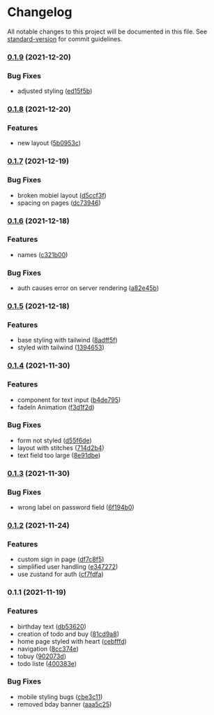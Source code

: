 # Changelog

All notable changes to this project will be documented in this file. See [standard-version](https://github.com/conventional-changelog/standard-version) for commit guidelines.

### [0.1.9](https://github.com/develowlper/supa-kleinz/compare/v0.1.8...v0.1.9) (2021-12-20)


### Bug Fixes

* adjusted styling ([ed15f5b](https://github.com/develowlper/supa-kleinz/commit/ed15f5b3c8bae0496c1654b7e8bc5be791564f36))

### [0.1.8](https://github.com/develowlper/supa-kleinz/compare/v0.1.7...v0.1.8) (2021-12-20)


### Features

* new layout ([5b0953c](https://github.com/develowlper/supa-kleinz/commit/5b0953c31ba7b88a4fbaba02b79a59fd7f179966))

### [0.1.7](https://github.com/develowlper/supa-kleinz/compare/v0.1.6...v0.1.7) (2021-12-19)


### Bug Fixes

* broken mobiel layout ([d5ccf3f](https://github.com/develowlper/supa-kleinz/commit/d5ccf3f843f0c345c7a5303420d81cb42f24e322))
* spacing on pages ([dc73946](https://github.com/develowlper/supa-kleinz/commit/dc73946c8d1dc1a23ca1a9f71d6b6da3d3ca129c))

### [0.1.6](https://github.com/develowlper/supa-kleinz/compare/v0.1.5...v0.1.6) (2021-12-18)


### Features

* names ([c321b00](https://github.com/develowlper/supa-kleinz/commit/c321b002f61510faae6d03647b58ea1e86ed11b9))


### Bug Fixes

* auth causes error on server rendering ([a82e45b](https://github.com/develowlper/supa-kleinz/commit/a82e45b43d02d8ac659a48249432898c4aecd367))

### [0.1.5](https://github.com/develowlper/supa-kleinz/compare/v0.1.4...v0.1.5) (2021-12-18)


### Features

* base styling with tailwind ([8adff5f](https://github.com/develowlper/supa-kleinz/commit/8adff5fb5dd4a410ca48baffb63b4b336c6b2b9e))
* styled with tailwind ([1394653](https://github.com/develowlper/supa-kleinz/commit/13946539650e1bcd837ef69a39dadd23590bda7b))

### [0.1.4](https://github.com/develowlper/supa-kleinz/compare/v0.1.3...v0.1.4) (2021-11-30)


### Features

* component for text input ([b4de795](https://github.com/develowlper/supa-kleinz/commit/b4de795ea35ccf7bb46702a07107d2cf31d0800a))
* fadeIn Animation ([f3d1f2d](https://github.com/develowlper/supa-kleinz/commit/f3d1f2d10fccb3f3c01bb7321ad1a1f873f95166))


### Bug Fixes

* form not styled ([d55f6de](https://github.com/develowlper/supa-kleinz/commit/d55f6de0c8b518e1935b848fef8add8b7561ce9b))
* layout with stitches ([714d2b4](https://github.com/develowlper/supa-kleinz/commit/714d2b46de9d8ccf49049fc228a4de1f662be13f))
* text field too large ([8e91dbe](https://github.com/develowlper/supa-kleinz/commit/8e91dbea245dc421750513ddd4e15e7197efe7d4))

### [0.1.3](https://github.com/develowlper/supa-kleinz/compare/v0.1.2...v0.1.3) (2021-11-30)


### Bug Fixes

* wrong label on password field ([6f194b0](https://github.com/develowlper/supa-kleinz/commit/6f194b02c78735099582e6728ef108f680ddbf69))

### [0.1.2](https://github.com/develowlper/supa-kleinz/compare/v0.1.1...v0.1.2) (2021-11-24)


### Features

* custom sign in page ([df7c8f5](https://github.com/develowlper/supa-kleinz/commit/df7c8f5678e56332e1b6a1458682448e2c762d22))
* simplified user handling ([e347272](https://github.com/develowlper/supa-kleinz/commit/e3472725890a5a086420bc0a79c9d67f4ff4b2d7))
* use zustand for auth ([cf7fdfa](https://github.com/develowlper/supa-kleinz/commit/cf7fdfa33cf3637f616082d0cdc7d28f9e220359))

### 0.1.1 (2021-11-19)


### Features

* birthday text ([db53620](https://github.com/develowlper/supa-kleinz/commit/db53620bbcadebfcfeb3d44d9e5ad37b120479c5))
* creation of todo and buy ([81cd9a8](https://github.com/develowlper/supa-kleinz/commit/81cd9a85b66a2656e4a12417b73cdd9322885313))
* home page styled with heart ([cebfffd](https://github.com/develowlper/supa-kleinz/commit/cebfffd791fa1d1bb716bbb5c7bb167571f8f9cc))
* navigation ([8cc374e](https://github.com/develowlper/supa-kleinz/commit/8cc374ec4573cd5a0ef0afd4b16719418ba661a6))
* tobuy ([902073d](https://github.com/develowlper/supa-kleinz/commit/902073d98a09f7f32c6fb3bcd9b75c6812a331d8))
* todo liste ([400383e](https://github.com/develowlper/supa-kleinz/commit/400383e11b0721da46dd631f507d4e59f266d33a))


### Bug Fixes

* mobile styling bugs ([cbe3c11](https://github.com/develowlper/supa-kleinz/commit/cbe3c11453978f0d6266e4d9dcd2d39505856746))
* removed bday banner ([aaa5c25](https://github.com/develowlper/supa-kleinz/commit/aaa5c25f6319364e9619a216f9f77e7ed442ff84))

